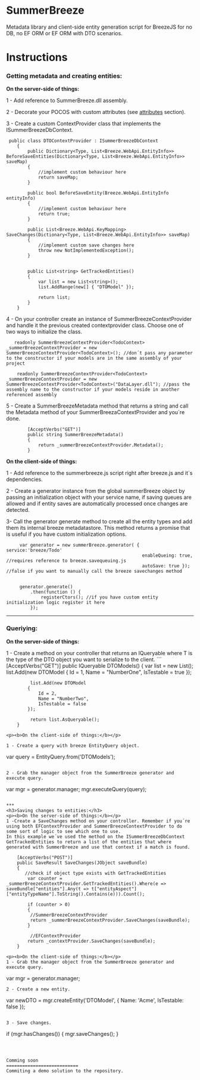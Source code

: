 SummerBreeze
===========================

Metadata library and client-side entity generation script for BreezeJS for no DB, no EF ORM or EF ORM with DTO scenarios.


Instructions 
===========================


<h3>Getting metadata and creating entities:</h3>
<p><b>On the server-side of things:</b></p>
1 - Add reference to SummerBreeze.dll assembly.

2 - Decorate your POCOS with custom attributes (see <a href="https://github.com/dotnetricardo/SummerBreeze/wiki/Attributes">attributes</a> section).

3 - Create a custom ContextProvider class that implements the ISummerBreezeDbContext.

```
 public class DTOContextProvider : ISummerBreezeDbContext
    {
        public Dictionary<Type, List<Breeze.WebApi.EntityInfo>> BeforeSaveEntities(Dictionary<Type, List<Breeze.WebApi.EntityInfo>> saveMap)
        {
            //implement custom behaviour here
            return saveMap;
        }

        public bool BeforeSaveEntity(Breeze.WebApi.EntityInfo entityInfo)
        {
            //implement custom behaviour here
            return true;
        }

        public List<Breeze.WebApi.KeyMapping> SaveChanges(Dictionary<Type, List<Breeze.WebApi.EntityInfo>> saveMap)
        {
            //implement custom save changes here
            throw new NotImplementedException();
        }


        public List<string> GetTrackedEntities()
        {
            var list = new List<string>();
            list.AddRange(new[] { "DTOModel" });

            return list;
        }
    }
```

4 - On your controller create an instance of SummerBreezeContextProvider and handle it the previous created contextprovider class.
Choose one of two ways to initialize the class.
```
   readonly SummerBreezeContextProvider<TodoContext> _summerBreezeContextProvider = new  SummerBreezeContextProvider<TodoContext>(); //don´t pass any parameter to the constructor if your models are in the same assembly of your project
```
```
    readonly SummerBreezeContextProvider<TodoContext> _summerBreezeContextProvider = new SummerBreezeContextProvider<TodoContext>("DataLayer.dll"); //pass the assembly name to the constructor if your models reside in another referenced assembly
```

5 - Create a SummerBreezeMetadata method that returns a string and call the Metadata method of your SummerBreezaContextProvider and you´re done.
```
        [AcceptVerbs("GET")]
        public string SummerBreezeMetadata()
        {
            return _summerBreezeContextProvider.Metadata();
        }
```



<p><b>On the client-side of things:</b></p>

1 - Add reference to the summerbreeze.js script right after breeze.js and it´s dependencies.

2 - Create a generator instance from the global summerBreeze object by passing an initialization object with your service name, if saving queues are allowed and if entity saves are automatically processed once changes are detected. 

3- Call the generator generate method to create all the entity types and add them its internal breeze metadatastore. This method returns a promise that is useful if you have custom initialization options.
```
     var generator = new summerBreeze.generator( { service:'breeze/Todo'
                                                   enableQueing: true, //requires reference to breeze.savequeuing.js
                                                   autoSave: true }); //false if you want to manually call the breeze savechanges method
                                                   

     generator.generate()
         .then(function () {
             registerCtors(); //if you have custom entity initialization logic register it here
         });
```

***
<h3>Queriying:</h3>
<p><b>On the server-side of things:</b></p>
1 - Create a method on your controller that returns an IQueryable<T> where T is the type of the DTO object you want to serialize to the client.
```
   [AcceptVerbs("GET")]
        public IQueryable<DTOModel> DTOModels()
        {
            var list = new List<DTOModel>();
            list.Add(new DTOModel { 
                Id = 1,
                Name = "NumberOne",
                IsTestable = true
            });
            
             list.Add(new DTOModel
            {
                Id = 2,
                Name = "NumberTwo",
                IsTestable = false
            });

             return list.AsQueryable();
        }
```
<p><b>On the client-side of things:</b></p>

1 - Create a query with breeze EntityQuery object.
```
  var query = EntityQuery.from('DTOModels');
```

2 - Grab the manager object from the SummerBreeze generator and execute query.
```
var mgr = generator.manager;
mgr.executeQuery(query);
```

***
<h3>Saving changes to entities:</h3>
<p><b>On the server-side of things:</b></p>
1 -Create a SaveChanges method on your controller. Remember if you´re using both EFContextProvider and SummerBreezeContextProvider to do some sort of logic to see which one to use.
In this example we´ve used the method on the ISummerBreezeDbContext GetTrackedEntities to return a list of the entities that where generated with SummerBreeze and use that context if a match is found.
```
        [AcceptVerbs("POST")]
        public SaveResult SaveChanges(JObject saveBundle)
        {
           //check if object type exists with GetTrackedEntities 
            var counter = _summerBreezeContextProvider.GetTrackedEntities().Where(e => saveBundle["entities"].Any(t => t["entityAspect"]["entityTypeName"].ToString().Contains(e))).Count();

            if (counter > 0)
            {
             //SummerBreezeContextProvider   
             return _summerBreezeContextProvider.SaveChanges(saveBundle);
            }
            
             //EFContextProvider
            return _contextProvider.SaveChanges(saveBundle);
        }
```
<p><b>On the client-side of things:</b></p>
1 - Grab the manager object from the SummerBreeze generator and execute query.
```
var mgr = generator.manager;
```
2 - Create a new entity.
```
var newDTO = mgr.createEntity('DTOModel', { Name: 'Acme', IsTestable: false });
```

3 - Save changes.
```
if (mgr.hasChanges()) {
                mgr.saveChanges();
            }
```



Comming soon
===========================
Commiting a demo solution to the repository.
